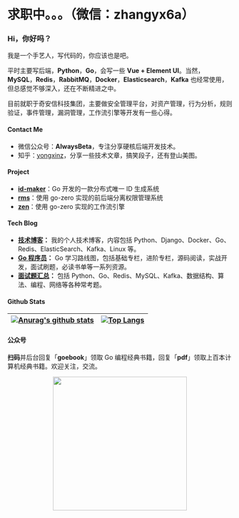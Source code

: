 # 求职中。。。（微信：zhangyx6a）

### Hi，你好吗？

我是一个手艺人，写代码的，你应该也是吧。

平时主要写后端，**Python**，**Go**，会写一些 **Vue + Element UI**。当然，**MySQL**，**Redis**，**RabbitMQ**，**Docker**，**Elasticsearch**，**Kafka** 也经常使用，但总感觉不够深入，还在不断精进之中。

目前就职于奇安信科技集团，主要做安全管理平台，对资产管理，行为分析，规则验证，事件管理，漏洞管理，工作流引擎等开发有一些心得。

#### Contact Me

* 微信公众号：**AlwaysBeta**，专注分享硬核后端开发技术。
* 知乎：[yongxinz](https://www.zhihu.com/people/yongxinz)，分享一些技术文章，搞笑段子，还有登山美图。

#### Project

- [**id-maker**](https://github.com/yongxinz/id-maker)：Go 开发的一款分布式唯一 ID 生成系统
- [**rms**](https://github.com/yongxinz/rms)：使用 go-zero 实现的前后端分离权限管理系统
- [**zen**](https://github.com/yongxinz/zen)：使用 go-zero 实现的工作流引擎

#### Tech Blog

- **[技术博客](https://github.com/yongxinz/tech-blog)：** 我的个人技术博客，内容包括 Python、Django、Docker、Go、Redis、ElasticSearch、Kafka、Linux 等。
- **[Go 程序员](https://github.com/yongxinz/gopher)：** Go 学习路线图，包括基础专栏，进阶专栏，源码阅读，实战开发，面试刷题，必读书单等一系列资源。
- **[面试题汇总](https://github.com/yongxinz/backend-interview)：** 包括 Python、Go、Redis、MySQL、Kafka、数据结构、算法、编程、网络等各种常考题。

#### Github Stats

| [![Anurag's github stats](https://github-readme-stats.vercel.app/api?username=yongxinz)](https://github.com/anuraghazra/github-readme-stats) | [![Top Langs](https://github-readme-stats.vercel.app/api/top-langs/?username=yongxinz&hide=javascript,html,css)](https://github.com/anuraghazra/github-readme-stats) |
| ------------------------------------------------------------ | ------------------------------------------------------------ |

#### 公众号

**扫码**并后台回复「**goebook**」领取 Go 编程经典书籍，回复「**pdf**」领取上百本计算机经典书籍。欢迎关注，交流。

<center class="half">
    <img src="https://cdn.jsdelivr.net/gh/yongxinz/picb@main/data/WechatIMG29.jpeg" width="300"/>
</center>
